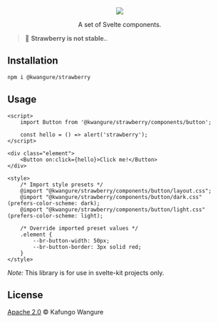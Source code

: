 <div align="center">
    <img src="./assets/strawberry_logo.png" style="max-height: 150px">
</div>

<p align="center">
    A set of Svelte components.<br/>
</p>

> 🍓 **Strawberry is not stable.**.

## Installation
```bash
npm i @kwangure/strawberry
```

## Usage
```svelte
<script>
    import Button from '@kwangure/strawberry/components/button';

    const hello = () => alert('strawberry');
</script>

<div class="element">
    <Button on:click={hello}>Click me!</Button>
</div>

<style>
    /* Import style presets */
    @import "@kwangure/strawberry/components/button/layout.css";
    @import "@kwangure/strawberry/components/button/dark.css" (prefers-color-scheme: dark);
    @import "@kwangure/strawberry/components/button/light.css" (prefers-color-scheme: light);

    /* Override imported preset values */
    .element {
        --br-button-width: 50px;
        --br-button-border: 3px solid red;
    }
</style>

```

*Note:* This library is for use in svelte-kit projects only.

## License
[Apache 2.0](./LICENSE) © Kafungo Wangure